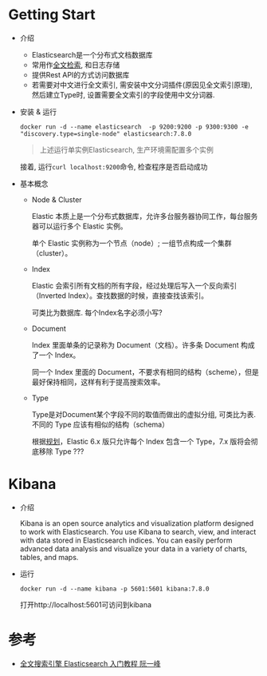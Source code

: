# Getting Start

* 介绍

  * Elasticsearch是一个分布式文档数据库
  * 常用作[全文检索](https://baike.baidu.com/item/%E5%85%A8%E6%96%87%E7%B4%A2%E5%BC%95/1140318?fr=aladdin), 和日志存储
  * 提供Rest API的方式访问数据库
  * 若需要对中文进行全文索引, 需安装中文分词插件(原因见全文索引原理), 然后建立Type时, 设置需要全文索引的字段使用中文分词器.
  
* 安装 & 运行

  ```shell
  docker run -d --name elasticsearch  -p 9200:9200 -p 9300:9300 -e "discovery.type=single-node" elasticsearch:7.8.0
  ```
  
  > 上述运行单实例Elasticsearch, 生产环境需配置多个实例
  
  接着, 运行`curl localhost:9200`命令, 检查程序是否启动成功
  
* 基本概念

  * Node & Cluster

    Elastic 本质上是一个分布式数据库，允许多台服务器协同工作，每台服务器可以运行多个 Elastic 实例。

    单个 Elastic 实例称为一个节点（node）; 一组节点构成一个集群（cluster）。

  * Index

    Elastic 会索引所有文档的所有字段，经过处理后写入一个反向索引（Inverted Index）。查找数据的时候，直接查找该索引。

    可类比为数据库. 每个Index名字必须小写?

  * Document

    Index 里面单条的记录称为 Document（文档）。许多条 Document 构成了一个 Index。

    同一个 Index 里面的 Document，不要求有相同的结构（scheme），但是最好保持相同，这样有利于提高搜索效率。

  * Type

    Type是对Document某个字段不同的取值而做出的虚拟分组, 可类比为表. 不同的 Type 应该有相似的结构（schema）

    根据[规划](https://www.elastic.co/blog/index-type-parent-child-join-now-future-in-elasticsearch)，Elastic 6.x 版只允许每个 Index 包含一个 Type，7.x 版将会彻底移除 Type ???

# Kibana

* 介绍

  Kibana is an open source analytics and visualization platform designed  to work with Elasticsearch. You use Kibana to search, view, and interact with data stored in Elasticsearch indices. You can easily perform  advanced data analysis and visualize your data in a variety of charts,  tables, and maps.

* 运行

  ```shell
  docker run -d --name kibana -p 5601:5601 kibana:7.8.0
  ```

  打开http://localhost:5601可访问到kibana



# 参考

* [全文搜索引擎 Elasticsearch 入门教程 阮一峰](http://www.ruanyifeng.com/blog/2017/08/elasticsearch.html)